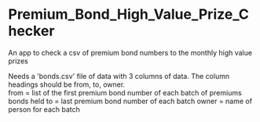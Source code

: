 # Premium_Bond_High_Value_Prize_Checker
An app to check a csv of premium bond numbers to the monthly high value prizes

Needs a 'bonds.csv' file of data with 3 columns of data.  The column headings should be from, to, owner.  
from = list of the first premium bond number of each batch of premiums bonds held
to = last premium bond number of each batch
owner = name of person for each batch
